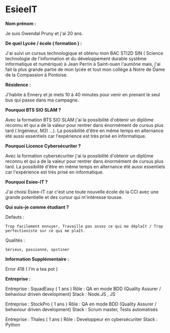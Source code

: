 # EsieeIT

**Nom prénom :**

Je suis Gwendal Pruny et j'ai 20 ans.

**De quel Lycée / école ( formation ) :**

J'ai suivi un cursus technologique et obtenu mon BAC STI2D SIN ( Science technologie de l'information et du développement durable système informatique et numérique) à Jean Perrin à Saint-ouen l'aumône mais, j'ai fait la plus grande partie de mon lycée et tout mon collège à Notre de Dame de la Compassion à Pontoise.

**Résidence :**

J'habite à Ennery et je mets 10 à 40 minutes pour venir en prenant le seul bus qui passe dans ma campagne.

**Pourquoi BTS SIO SLAM ?**

Avec la formation BTS SIO SLAM j'ai la possibilité d'obtenir un diplôme reconnu et qui a de la valeur pour rentrer dans énormément de cursus plus tard ( Ingénieur, M2I ...). La possibilité d'être en même temps en alternance été aussi essentiels car l'expérience est très prisé en informatique.

**Pourquoi Licence Cybersécuriter ?**

Avec la formation cybersécuriter j'ai la possibilité d'obtenir un diplôme reconnu et qui a de la valeur pour rentrer dans énormément de cursus plus tard. La possibilité d'être en même temps en alternance été aussi essentiels car l'expérience est très prisé en informatique.

**Pourquoi Esiee-IT ?**

J'ai choisi Esiee-IT car c'est une toute nouvelle école de la CCI avec une grande potentielle et des cursur qui m'intéresse tousse.

**Qui suis-je comme étudiant ?**

Defauts :

    Trop facilement ennuyer, Travaille pas assez ce qui me déplaît / Trop perfectioniste sur ce qui me plaît.

Qualités :

    Sérieux, passionné, opstiner


**Information Supplémentaire :**

Error 418 ( I'm a tea pot )

**Entreprise :**

Entreprise : SquadEasy ( 1 ans )
Rôle : QA en mode BDD (Quality Assurer / behaviour driven development)
Stack : Node.JS , JS 

Entreprise : StockPro ( 1 ans )
Rôle : QA en mode BDD (Quality Assurer / behaviour driven development)
Stack : Scrum master, Tests automatisés

Entreprise : Thales ( 1 ans )
Rôle : Developpeur en cybersécuriter
Stack : Python